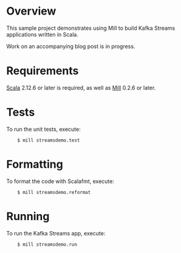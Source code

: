 # Overview
This sample project demonstrates using Mill to build Kafka Streams applications
written in Scala.

Work on an accompanying blog post is in progress.


# Requirements
[Scala][1] 2.12.6 or later is required, as well as [Mill][2] 0.2.6 or later.

# Tests
To run the unit tests, execute:

```
    $ mill streamsdemo.test
```

# Formatting
To format the code with Scalafmt, execute:

```
    $ mill streamsdemo.reformat
```

# Running
To run the Kafka Streams app, execute:

```
    $ mill streamsdemo.run
```

[1]: https://www.scala-lang.org/download/
[2]: https://www.lihaoyi.com/mill/
